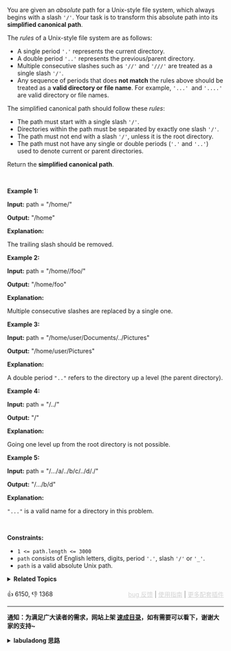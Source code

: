 <p>You are given an <em>absolute</em> path for a Unix-style file system, which always begins with a slash <code>'/'</code>. Your task is to transform this absolute path into its <strong>simplified canonical path</strong>.</p>

<p>The <em>rules</em> of a Unix-style file system are as follows:</p>

<ul> 
 <li>A single period <code>'.'</code> represents the current directory.</li> 
 <li>A double period <code>'..'</code> represents the previous/parent directory.</li> 
 <li>Multiple consecutive slashes such as <code>'//'</code> and <code>'///'</code> are treated as a single slash <code>'/'</code>.</li> 
 <li>Any sequence of periods that does <strong>not match</strong> the rules above should be treated as a <strong>valid directory or</strong> <strong>file </strong><strong>name</strong>. For example, <code>'...' </code>and <code>'....'</code> are valid directory or file names.</li> 
</ul>

<p>The simplified canonical path should follow these <em>rules</em>:</p>

<ul> 
 <li>The path must start with a single slash <code>'/'</code>.</li> 
 <li>Directories within the path must be separated by exactly one slash <code>'/'</code>.</li> 
 <li>The path must not end with a slash <code>'/'</code>, unless it is the root directory.</li> 
 <li>The path must not have any single or double periods (<code>'.'</code> and <code>'..'</code>) used to denote current or parent directories.</li> 
</ul>

<p>Return the <strong>simplified canonical path</strong>.</p>

<p>&nbsp;</p> 
<p><strong class="example">Example 1:</strong></p>

<div class="example-block"> 
 <p><strong>Input:</strong> <span class="example-io">path = "/home/"</span></p> 
</div>

<p><strong>Output:</strong> <span class="example-io">"/home"</span></p>

<p><strong>Explanation:</strong></p>

<p>The trailing slash should be removed.</p>

<p><strong class="example">Example 2:</strong></p>

<div class="example-block"> 
 <p><strong>Input:</strong> <span class="example-io">path = "/home//foo/"</span></p> 
</div>

<p><strong>Output:</strong> <span class="example-io">"/home/foo"</span></p>

<p><strong>Explanation:</strong></p>

<p>Multiple consecutive slashes are replaced by a single one.</p>

<p><strong class="example">Example 3:</strong></p>

<div class="example-block"> 
 <p><strong>Input:</strong> <span class="example-io">path = "/home/user/Documents/../Pictures"</span></p> 
</div>

<p><strong>Output:</strong> <span class="example-io">"/home/user/Pictures"</span></p>

<p><strong>Explanation:</strong></p>

<p>A double period <code>".."</code> refers to the directory up a level (the parent directory).</p>

<p><strong class="example">Example 4:</strong></p>

<div class="example-block"> 
 <p><strong>Input:</strong> <span class="example-io">path = "/../"</span></p> 
</div>

<p><strong>Output:</strong> <span class="example-io">"/"</span></p>

<p><strong>Explanation:</strong></p>

<p>Going one level up from the root directory is not possible.</p>

<p><strong class="example">Example 5:</strong></p>

<div class="example-block"> 
 <p><strong>Input:</strong> <span class="example-io">path = "/.../a/../b/c/../d/./"</span></p> 
</div>

<p><strong>Output:</strong> <span class="example-io">"/.../b/d"</span></p>

<p><strong>Explanation:</strong></p>

<p><code>"..."</code> is a valid name for a directory in this problem.</p>

<p>&nbsp;</p> 
<p><strong>Constraints:</strong></p>

<ul> 
 <li><code>1 &lt;= path.length &lt;= 3000</code></li> 
 <li><code>path</code> consists of English letters, digits, period <code>'.'</code>, slash <code>'/'</code> or <code>'_'</code>.</li> 
 <li><code>path</code> is a valid absolute Unix path.</li> 
</ul>

<details><summary><strong>Related Topics</strong></summary>String | Stack</details><br>

<div>👍 6150, 👎 1368<span style='float: right;'><span style='color: gray;'><a href='https://github.com/labuladong/fucking-algorithm/issues' target='_blank' style='color: lightgray;text-decoration: underline;'>bug 反馈</a> | <a href='https://labuladong.online/algo/fname.html?fname=jb插件简介' target='_blank' style='color: lightgray;text-decoration: underline;'>使用指南</a> | <a href='https://labuladong.online/algo/' target='_blank' style='color: lightgray;text-decoration: underline;'>更多配套插件</a></span></span></div>

<div id="labuladong"><hr>

**通知：为满足广大读者的需求，网站上架 [速成目录](https://labuladong.online/algo/intro/quick-learning-plan/)，如有需要可以看下，谢谢大家的支持~**

<details><summary><strong>labuladong 思路</strong></summary>


<div id="labuladong_solution_zh">

## 基本思路

这题比较简单，利用栈先进后出的特性处理上级目录 `..`，最后组装化简后的路径即可。

**详细题解**：
  - [【练习】栈的经典习题](https://labuladong.online/algo/problem-set/stack/)

</div>





<div id="solution">

## 解法代码



<div class="tab-panel"><div class="tab-nav">
<button data-tab-item="cpp" class="tab-nav-button btn " data-tab-group="default" onclick="switchTab(this)">cpp🤖</button>

<button data-tab-item="python" class="tab-nav-button btn " data-tab-group="default" onclick="switchTab(this)">python🤖</button>

<button data-tab-item="java" class="tab-nav-button btn active" data-tab-group="default" onclick="switchTab(this)">java🟢</button>

<button data-tab-item="go" class="tab-nav-button btn " data-tab-group="default" onclick="switchTab(this)">go🤖</button>

<button data-tab-item="javascript" class="tab-nav-button btn " data-tab-group="default" onclick="switchTab(this)">javascript🤖</button>
</div><div class="tab-content">
<div data-tab-item="cpp" class="tab-item " data-tab-group="default"><div class="highlight">

```cpp
// 注意：cpp 代码由 chatGPT🤖 根据我的 java 代码翻译。
// 本代码的正确性已通过力扣验证，如有疑问，可以对照 java 代码查看。

#include <string>
#include <vector>
#include <sstream>

class Solution {
public:
    std::string simplifyPath(std::string path) {
        std::vector<std::string> parts;
        std::istringstream ss(path);
        std::string part;

        // 借助栈计算最终的文件夹路径
        while (std::getline(ss, part, '/')) {
            if (part.empty() || part == ".") {
                // Skip empty parts and current directory symbol.
                continue;
            }
            if (part == "..") {
                // Go up one directory (pop from the stack) unless the stack is empty.
                if (!parts.empty()) parts.pop_back();
            } else {
                // Add the non-empty and non-".." part to the stack.
                parts.push_back(part);
            }
        }

        // 栈中存储的文件夹组成路径
        std::string res;
        for (const auto& p : parts) {
            res += "/" + p;
        }

        // If the result is empty, it means the path is root directory.
        return res.empty() ? "/" : res;
    }
};
```

</div></div>

<div data-tab-item="python" class="tab-item " data-tab-group="default"><div class="highlight">

```python
# 注意：python 代码由 chatGPT🤖 根据我的 java 代码翻译。
# 本代码的正确性已通过力扣验证，如有疑问，可以对照 java 代码查看。

class Solution:
    def simplifyPath(self, path: str) -> str:
        parts = path.split("/")
        stk = []
        # 借助栈计算最终的文件夹路径
        for part in parts:
            if part == "" or part == ".":
                continue
            if part == "..":
                if stk:
                    stk.pop()
                continue
            stk.append(part)
        # 栈中存储的文件夹组成路径
        res = ""
        while stk:
            res = "/" + stk.pop() + res
        return res if res else "/"
```

</div></div>

<div data-tab-item="java" class="tab-item active" data-tab-group="default"><div class="highlight">

```java
class Solution {
    public String simplifyPath(String path) {
        String[] parts = path.split("/");
        Stack<String> stk = new Stack<>();
        // 借助栈计算最终的文件夹路径
        for (String part : parts) {
            if (part.isEmpty() || part.equals(".")) {
                continue;
            }
            if (part.equals("..")) {
                if (!stk.isEmpty()) stk.pop();
                continue;
            }
            stk.push(part);
        }
        // 栈中存储的文件夹组成路径
        String res = "";
        while (!stk.isEmpty()) {
            res = "/" + stk.pop() + res;
        }
        return res.isEmpty() ? "/" : res;
    }
}
```

</div></div>

<div data-tab-item="go" class="tab-item " data-tab-group="default"><div class="highlight">

```go
// 注意：go 代码由 chatGPT🤖 根据我的 java 代码翻译。
// 本代码的正确性已通过力扣验证，如有疑问，可以对照 java 代码查看。

func simplifyPath(path string) string {
    parts := strings.Split(path, "/")
    stk := []string{}
    // 借助栈计算最终的文件夹路径
    for _, part := range parts {
        if part == "" || part == "." {
            continue
        }
        if part == ".." {
            if len(stk) > 0 {
                stk = stk[:len(stk)-1]
            }
            continue
        }
        stk = append(stk, part)
    }
    // 栈中存储的文件夹组成路径
    res := ""
    for _, dir := range stk {
        res += "/" + dir
    }
    if res == "" {
        return "/"
    }
    return res
}
```

</div></div>

<div data-tab-item="javascript" class="tab-item " data-tab-group="default"><div class="highlight">

```javascript
// 注意：javascript 代码由 chatGPT🤖 根据我的 java 代码翻译。
// 本代码的正确性已通过力扣验证，如有疑问，可以对照 java 代码查看。

var simplifyPath = function(path) {
    const parts = path.split("/");
    const stk = [];
    // 借助栈计算最终的文件夹路径
    for (const part of parts) {
        if (part === "" || part === ".") {
            continue;
        }
        if (part === "..") {
            if (stk.length > 0) stk.pop();
            continue;
        }
        stk.push(part);
    }
    // 栈中存储的文件夹组成路径
    let res = "";
    while (stk.length > 0) {
        res = "/" + stk.pop() + res;
    }
    return res === "" ? "/" : res;
};
```

</div></div>
</div></div>

<hr /><details open hint-container details><summary style="font-size: medium"><strong>🥳🥳 算法可视化 🥳🥳</strong></summary><div id="data_simplify-path"  category="leetcode" ></div><div class="resizable aspect-ratio-container" style="height: 100%;">
<div id="iframe_simplify-path"></div></div>
</details><hr /><br />

</div>
</details>
</div>

